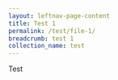 ```yaml
---
layout: leftnav-page-content
title: Test 1
permalink: /test/file-1/
breadcrumb: test 1
collection_name: test
---
```


Test
